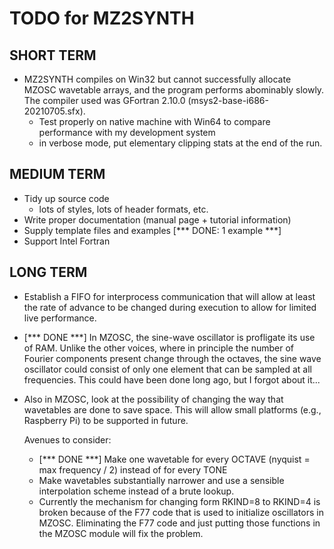 # TODO for MZ2SYNTH

## SHORT TERM
- MZ2SYNTH compiles on Win32 but cannot successfully allocate MZOSC wavetable arrays, and the
  program performs abominably slowly.  The compiler used was GFortran 2.10.0 (msys2-base-i686-20210705.sfx).  
  - Test properly on native machine with Win64 to compare performance with my development system
  - in verbose mode, put elementary clipping stats at the end of the run.

## MEDIUM TERM
- Tidy up source code
  - lots of styles, lots of header formats, etc.
- Write proper documentation (manual page + tutorial information)
- Supply template files and examples [*** DONE: 1 example ***]
- Support Intel Fortran

## LONG TERM
- Establish a FIFO for interprocess communication that will allow at least the
  rate of advance to be changed during execution to allow for limited live
  performance.
- [*** DONE ***] In MZOSC, the sine-wave oscillator is profligate its use of RAM.  Unlike the other voices,
  where in principle the number of Fourier components present change through the octaves,
  the sine wave oscillator could consist of only one element that can be sampled at all
  frequencies.  This could have been done long ago, but I forgot about it...
- Also in MZOSC, look at the possibility of changing the way that wavetables are done to
  save space. This will allow small platforms (e.g., Raspberry Pi) to be supported in future.
  
  Avenues to consider:
  - [*** DONE ***] Make one wavetable for every OCTAVE (nyquist = max frequency / 2) instead of for every TONE
  - Make wavetables substantially narrower and use a sensible interpolation scheme instead of a
    brute lookup.
  - Currently the mechanism for changing form RKIND=8 to RKIND=4 is broken because of the F77 code
    that is used to initialize oscillators in MZOSC.  Eliminating the F77 code and just putting those
    functions in the MZOSC module will fix the problem.
